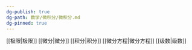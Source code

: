 ```yaml
---
dg-publish: true
dg-path: 数学/微积分/微积分.md
dg-pinned: true
---
```

[[极限\|极限]]
[[微分\|微分]]
[[积分\|积分]]
[[微分方程\|微分方程]]
[[级数\|级数]]



